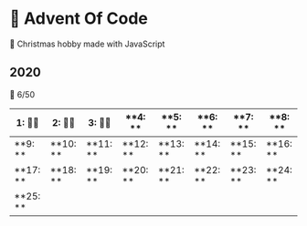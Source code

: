 
# 🌠 Advent Of Code 
🎄 Christmas hobby made with JavaScript

## 2020 

🌟 6/50 

|**1: 🌟🌟**|**2: 🌟🌟**|**3: 🌟🌟**|**4: **|**5: **|**6: **|**7: **|**8: **|
|---|---|---|---|---|---|---|---|
|**9: **|**10: **|**11: **|**12: **|**13: **|**14: **|**15: **|**16: **|
|**17: **|**18: **|**19: **|**20: **|**21: **|**22: **|**23: **|**24: **|
|**25: **| 
